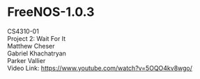 # FreeNOS-1.0.3 <br />
CS4310-01 <br />
Project 2: Wait For It <br />
Matthew Cheser <br />
Gabriel Khachatryan <br />
Parker Vallier <br />
Video Link: https://www.youtube.com/watch?v=5OQO4kv8wgo/ <br />
